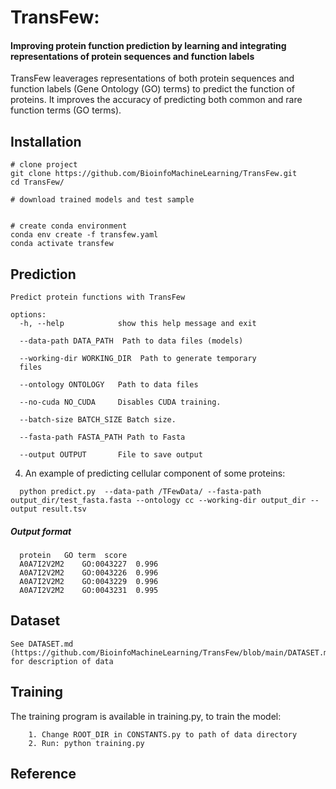 # TransFew:  
#### Improving protein function prediction by learning and integrating representations of protein sequences and function labels

TransFew leaverages representations of both protein sequences and
function labels (Gene Ontology (GO) terms) to predict the function of proteins. It improves the accuracy of predicting both common and rare function terms (GO terms). 



## Installation
```
# clone project
git clone https://github.com/BioinfoMachineLearning/TransFew.git
cd TransFew/

# download trained models and test sample


# create conda environment
conda env create -f transfew.yaml
conda activate transfew
```

## Prediction
```
Predict protein functions with TransFew

options:
  -h, --help            show this help message and exit

  --data-path DATA_PATH  Path to data files (models)

  --working-dir WORKING_DIR  Path to generate temporary 
  files

  --ontology ONTOLOGY   Path to data files

  --no-cuda NO_CUDA     Disables CUDA training.

  --batch-size BATCH_SIZE Batch size.

  --fasta-path FASTA_PATH Path to Fasta

  --output OUTPUT       File to save output
```

4. An example of predicting cellular component of some proteins: 
```
  python predict.py  --data-path /TFewData/ --fasta-path output_dir/test_fasta.fasta --ontology cc --working-dir output_dir --output result.tsv
```

##### Output format
```
  protein   GO term  score
  A0A7I2V2M2	GO:0043227	0.996
  A0A7I2V2M2	GO:0043226	0.996
  A0A7I2V2M2	GO:0043229	0.996
  A0A7I2V2M2	GO:0043231	0.995

```

## Dataset
```
See DATASET.md (https://github.com/BioinfoMachineLearning/TransFew/blob/main/DATASET.md) for description of data
```



## Training
The training program is available in training.py, to train the model:
```
    1. Change ROOT_DIR in CONSTANTS.py to path of data directory
    2. Run: python training.py
```



## Reference
```


```


